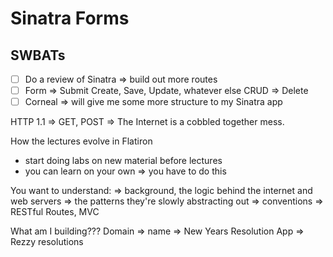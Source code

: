 Sinatra Forms
=============

## SWBATs

- [ ] Do a review of Sinatra => build out more routes
- [ ] Form => Submit Create, Save, Update, whatever else CRUD => Delete
- [ ] Corneal => will give me some more structure to my Sinatra app

HTTP 1.1 => GET, POST => The Internet is a cobbled together mess.

How the lectures evolve in Flatiron
- start doing labs on new material before lectures
- you can learn on your own => you have to do this

You want to understand:
=> background, the logic behind the internet and web servers
=> the patterns they're slowly abstracting out
  => conventions => RESTful Routes, MVC

What am I building???
Domain => name => New Years Resolution App => Rezzy
resolutions
